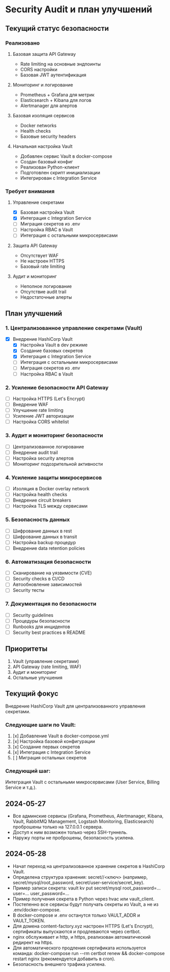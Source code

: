 # Security Audit и план улучшений

## Текущий статус безопасности

### Реализовано
1. Базовая защита API Gateway
   - Rate limiting на основные эндпоинты
   - CORS настройки
   - Базовая JWT аутентификация

2. Мониторинг и логирование
   - Prometheus + Grafana для метрик
   - Elasticsearch + Kibana для логов
   - Alertmanager для алертов

3. Базовая изоляция сервисов
   - Docker networks
   - Health checks
   - Базовые security headers

4. Начальная настройка Vault
   - Добавлен сервис Vault в docker-compose
   - Создан базовый конфиг
   - Реализован Python-клиент
   - Подготовлен скрипт инициализации
   - Интегрирован с Integration Service

### Требует внимания
1. Управление секретами
   - [x] Базовая настройка Vault
   - [x] Интеграция с Integration Service
   - [ ] Миграция секретов из .env
   - [ ] Настройка RBAC в Vault
   - [ ] Интеграция с остальными микросервисами

2. Защита API Gateway
   - Отсутствует WAF
   - Не настроен HTTPS
   - Базовый rate limiting

3. Аудит и мониторинг
   - Неполное логирование
   - Отсутствие audit trail
   - Недостаточные алерты

## План улучшений

### 1. Централизованное управление секретами (Vault)
- [x] Внедрение HashiCorp Vault
  - [x] Настройка Vault в dev режиме
  - [x] Создание базовых секретов
  - [x] Интеграция с Integration Service
  - [ ] Интеграция с остальными микросервисами
  - [ ] Миграция секретов из .env
  - [ ] Настройка RBAC в Vault

### 2. Усиление безопасности API Gateway
- [ ] Настройка HTTPS (Let's Encrypt)
- [ ] Внедрение WAF
- [ ] Улучшение rate limiting
- [ ] Усиление JWT авторизации
- [ ] Настройка CORS whitelist

### 3. Аудит и мониторинг безопасности
- [ ] Централизованное логирование
- [ ] Внедрение audit trail
- [ ] Настройка security алертов
- [ ] Мониторинг подозрительной активности

### 4. Усиление защиты микросервисов
- [ ] Изоляция в Docker overlay network
- [ ] Настройка health checks
- [ ] Внедрение circuit breakers
- [ ] Настройка TLS между сервисами

### 5. Безопасность данных
- [ ] Шифрование данных в rest
- [ ] Шифрование данных в transit
- [ ] Настройка backup процедур
- [ ] Внедрение data retention policies

### 6. Автоматизация безопасности
- [ ] Сканирование на уязвимости (CVE)
- [ ] Security checks в CI/CD
- [ ] Автообновление зависимостей
- [ ] Security тесты

### 7. Документация по безопасности
- [ ] Security guidelines
- [ ] Процедуры безопасности
- [ ] Runbooks для инцидентов
- [ ] Security best practices в README

## Приоритеты
1. Vault (управление секретами)
2. API Gateway (rate limiting, WAF)
3. Аудит и мониторинг
4. Остальные улучшения

## Текущий фокус
Внедрение HashiCorp Vault для централизованного управления секретами.

### Следующие шаги по Vault:
1. [x] Добавление Vault в docker-compose.yml
2. [x] Настройка базовой конфигурации
3. [x] Создание первых секретов
4. [x] Интеграция с Integration Service
5. [ ] Миграция остальных секретов

### Следующий шаг:
Интеграция Vault с остальными микросервисами (User Service, Billing Service и т.д.).

## 2024-05-27
- Все админские сервисы (Grafana, Prometheus, Alertmanager, Kibana, Vault, RabbitMQ Management, Logstash Monitoring, Elasticsearch) проброшены только на 127.0.0.1 сервера.
- Доступ к ним возможен только через SSH-туннель.
- Наружу порты не проброшены, безопасность усилена.

## 2024-05-28
- Начат переход на централизованное хранение секретов в HashiCorp Vault.
- Определена структура хранения: secret/<service>/<ключ> (например, secret/mysql/root_password, secret/user-service/secret_key).
- Пример записи секрета: vault kv put secret/mysql root_password=... user=... user_password=...
- Пример получения секрета в Python через hvac или vault_client.
- Постепенно все сервисы будут получать секреты из Vault, а не из .env/docker-compose.
- В docker-compose и .env останутся только VAULT_ADDR и VAULT_TOKEN.
- Для домена content-factory.xyz настроен HTTPS (Let's Encrypt), сертификаты выпускаются и продлеваются через certbot.
- nginx обслуживает и http, и https, реализован автоматический редирект на https.
- Для автоматического продления сертификата используется команда: docker-compose run --rm certbot renew && docker-compose restart nginx (рекомендуется добавить в cron).
- Безопасность внешнего трафика усилена. 
